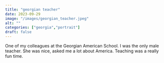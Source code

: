 ```yaml
---
title: "georgian teacher"
date: 2023-09-29
image: "/images/georgian_teacher.jpeg"
alt: ""
categories: ["georgia","portrait"]
draft: false
---
```


One of my colleagues at the Georgian American School. I was the only male teacher. She was nice, asked me a lot about America. Teaching was a really fun time.